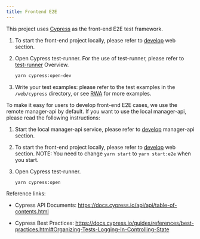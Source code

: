 ```yaml
---
title: Frontend E2E
---
```


<!--
-->

This project uses [Cypress](https://www.cypress.io/) as the front-end E2E test framework.

1. To start the front-end project locally, please refer to [develop](./develop.md) web section.

2. Open Cypress test-runner. For the use of test-runner, please refer to [test-runner](https://docs.cypress.io/guides/core-concepts/test-runner.html#) Overview.

   ```sh
   yarn cypress:open-dev
   ```

3. Write your test examples: please refer to the test examples in the `/web/cypress` directory, or see [RWA](https://github.com/cypress-io/cypress-realworld-app) for more examples.

To make it easy for users to develop front-end E2E cases, we use the remote manager-api by default. If you want to use the local manager-api, please read the following instructions:

1. Start the local manager-api service, please refer to [develop](./develop.md) manager-api section.

2. To start the front-end project locally, please refer to [develop](./develop.md) web section. NOTE: You need to change `yarn start` to `yarn start:e2e` when you start.

3. Open Cypress test-runner.

   ```sh
   yarn cypress:open
   ```

Reference links:

- Cypress API Documents: https://docs.cypress.io/api/api/table-of-contents.html

- Cypress Best Practices: https://docs.cypress.io/guides/references/best-practices.html#Organizing-Tests-Logging-In-Controlling-State
